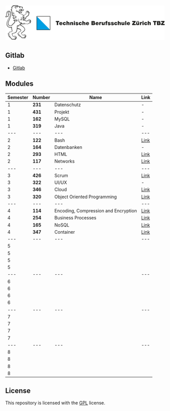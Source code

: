 # ![Logo TBZ](/x-resources/logo.svg)

## Gitlab

- [Gitlab](https://gitlab.com/ch-tbz-it/Stud)

## Modules

|Semester|Number|Name|Link|
|--------|------|----|----|
|1|**231**|Datenschutz|-|
|1|**431**|Projekt|-|
|1|**162**|MySQL|-|
|1|**319**|Java|-|
|---|---|---|---|
|2|**122**|Bash|[Link](./m122-Bash)|
|2|**164**|Datenbanken|-|
|2|**293**|HTML|[Link](./m293-Html)|
|2|**117**|Networks|[Link](./m117-Networks)|
|---|---|---|---|
|3|**426**|Scrum|[Link](./m426-Scrum)|
|3|**322**|UI/UX|-|
|3|**346**|Cloud|[Link](./m346-Cloud)|
|3|**320**|Object Oriented Programming|[Link](./m320-OOP)|
|---|---|---|---|
|4|**114**|Encoding, Compression and Encryption|[Link](./m114-Encoding-Compression-Encryption)|
|4|**254**|Business Processes|[Link](./m254-Business-Processes)|
|4|**165**|NoSQL|[Link](./m165-NoSQL)|
|4|**347**|Container|[Link](./m347-Container)|
|---|---|---|---|
|5||||
|5||||
|5||||
|5||||
|---|---|---|---|
|6||||
|6||||
|6||||
|6||||
|---|---|---|---|
|7||||
|7||||
|7||||
|7||||
|---|---|---|---|
|8||||
|8||||
|8||||
|8||||

## License

This repository is licensed with the [GPL](LICENSE) license.
